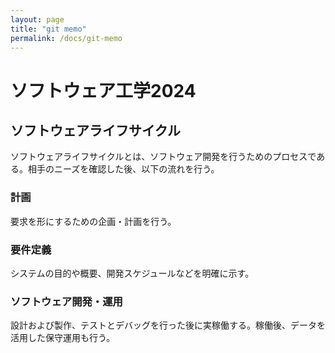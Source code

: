 ```yaml
---
layout: page
title: "git memo"
permalink: /docs/git-memo
---
```


# ソフトウェア工学2024

## ソフトウェアライフサイクル
ソフトウェアライフサイクルとは、ソフトウェア開発を行うためのプロセスである。相手のニーズを確認した後、以下の流れを行う。

### 計画
要求を形にするための企画・計画を行う。

### 要件定義
システムの目的や概要、開発スケジュールなどを明確に示す。

### ソフトウェア開発・運用
設計および製作、テストとデバッグを行った後に実稼働する。稼働後、データを活用した保守運用も行う。